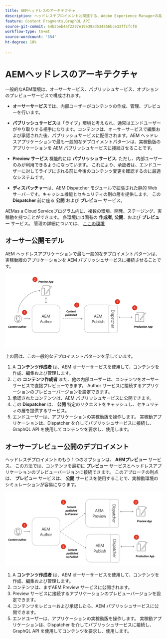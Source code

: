 ```yaml
---
title: AEMヘッドレスのアーキテクチャ
description: ヘッドレスデプロイメントと関連する、Adobe Experience Managerの高レベルアーキテクチャについて説明します。 AEM オーサーサービス、プレビューサービス、パブリッシュサービスの役割、およびヘッドレスアプリケーションで推奨されるデプロイメントパターンについて説明します。
feature: Content Fragments,GraphQL API
source-git-commit: 64b2beb4af2297e19e39ad534856bce33ffcfcf8
workflow-type: tm+mt
source-wordcount: '554'
ht-degree: 18%

---
```



# AEMヘッドレスのアーキテクチャ

一般的なAEM環境は、オーサーサービス、パブリッシュサービス、オプションのプレビューサービスで構成されます。

* **オーサーサービス**&#x200B;では、内部ユーザーがコンテンツの作成、管理、プレビューを行います。

* **パブリッシュサービス**&#x200B;は「ライブ」環境と考えられ、通常はエンドユーザーがやり取りする相手になります。コンテンツは、オーサーサービスで編集および承認された後、パブリッシュサービスに配信されます。AEM ヘッドレスアプリケーションで最も一般的なデプロイメントパターンは、実稼動版のアプリケーションを AEM パブリッシュサービスに接続させることです。

* **Preview サービス** 機能的には **パブリッシュサービス**. ただし、内部ユーザーのみが利用できるようになっています。 これにより、承認者は、エンドユーザーに対してライブにされる前に今後のコンテンツ変更を確認するのに最適なシステムです。

* **ディスパッチャー**&#x200B;は、AEM Dispatcher モジュールで拡張された静的 Web サーバーです。キャッシュ機能とセキュリティの別の層を提供します。 この **Dispatcher** 前に座る **公開** および **プレビュー** サービス。

AEMas a Cloud Serviceプログラム内に、複数の環境、開発、ステージング、実稼動を持つことができます。 各環境には固有の **作成者**, **公開**、および **プレビュー** サービス。 管理の詳細については、 [ここの環境](/help/implementing/cloud-manager/manage-environments.md)

## オーサー公開モデル

AEM ヘッドレスアプリケーションで最も一般的なデプロイメントパターンは、実稼動版のアプリケーションを AEM パブリッシュサービスに接続させることです。

![オーサー公開アーキテクチャ](assets/autho-publish-architecture-diagram.png)

上の図は、この一般的なデプロイメントパターンを示しています。

1. A **コンテンツ作成者** は、AEM オーサーサービスを使用して、コンテンツを作成、編集および管理します。
1. この **コンテンツ作成者** また、他の内部ユーザーは、コンテンツをオーサーサービスで直接プレビューできます。 Author サービスに接続するアプリケーションのプレビューバージョンを設定できます。
1. 承認されたコンテンツは、AEM パブリッシュサービスに公開できます。
1. この **Dispatcher** は、 **公開** 特定のリクエストをキャッシュし、セキュリティの層を提供するサービス。
1. エンドユーザーは、アプリケーションの実稼動版を操作します。 実稼動アプリケーションは、Dispatcher を介してパブリッシュサービスに接続し、GraphQL API を使用してコンテンツを要求し、使用します。

## オーサープレビュー公開のデプロイメント

ヘッドレスデプロイメントのもう 1 つのオプションは、 **AEMプレビュー** サービス。 この方法では、コンテンツを最初に **プレビュー** サービスとヘッドレスアプリケーションのプレビューバージョンに接続できます。 このアプローチの利点は、 **プレビュー** サービスは、 **公開** サービスを使用することで、実稼動環境のシミュレーションが容易になります。

![オーサーのプレビューとパブリッシュのアーキテクチャ](assets/author-preview-publish-architecture-diagram.png)

1. A **コンテンツ作成者** は、AEM オーサーサービスを使用して、コンテンツを作成、編集および管理します。
1. コンテンツは、まずAEM Preview サービスに公開されます。
1. Preview サービスに接続するアプリケーションのプレビューバージョンを設定できます。
1. コンテンツをレビューおよび承認したら、AEM パブリッシュサービスに公開できます。
1. エンドユーザーは、アプリケーションの実稼動版を操作します。 実稼動アプリケーションは、Dispatcher を介してパブリッシュサービスに接続し、GraphQL API を使用してコンテンツを要求し、使用します。

